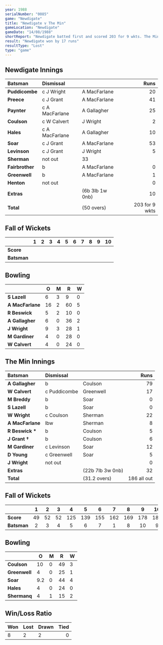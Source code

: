 ```yaml
---
year: 1988
serialNumber: "0085" 
game: "Newdigate"
title: "Newdigate v The Min"
gameLocation: "Newdigate"
gameDate: "14/08/1988"
shortReport: "Newdigate batted first and scored 203 for 9 wkts. The Min were bowled out for 186."
result: "Newdigate won by 17 runs"
resultType: "Lost"
type: "game"
---
```


## Newdigate Innings

| Batsman | Dismissal |  | Runs |
|:---|:---|---|---:|
| **Puddicombe** | c J Wright | A MacFarlane | 20 | 
| **Preece** | c J Grant | A MacFarlane | 41 | 
| **Paynter** | c A MacFarlane | A Gallagher | 25 | 
| **Coulson** | c W Calvert | J Wright | 2 | 
| **Hales** | c A MacFarlane | A Gallagher | 10 | 
| **Soar** | c J Grant | A MacFarlane | 53 |
| **Levinson** | c J Grant | J Wright | 5 | 
| **Sherman** | not out | 33 |
| **Fairbrother** | b | A MacFarlane | 0 | 
| **Greenwell** | b | A MacFarlane | 1 | 
| **Henton** | not out |  | 0 |
| **Extras** | | (6b 3lb 1w 0nb) | 10 | 
| **Total** | | (50 overs) | 203 for 9 wkts | 

## Fall of Wickets

| | 1 | 2 | 3 | 4 | 5 | 6 | 7 | 8 | 9 | 10 |
|---|:---:|:---:|:---:|:---:|:---:|:---:|:---:|:---:|:---:|:---:|
| **Score** |  |  |  |  |  |  |  |  |  |  |
| **Batsman** |  |  |  |  |  |  |  |  |  |  |

## Bowling

| | O | M | R | W |
|---|---|---|---|---|
| **S Lazell** | 6 | 3 | 9 | 0 | 
| **A MacFarlane** | 16 | 2 | 60 | 5 | 
| **R Beswick** | 5 | 2 | 10 | 0 | 
| **A Gallagher** | 6 | 0 | 36 | 2 | 
| **J Wright** | 9 | 3 | 28 | 1 |
| **M Gardiner** | 4 | 0 | 28 | 0 |
| **W Calvert** | 4 | 0 | 24 | 0 |

## The Min Innings

| Batsman | Dismissal |  | Runs |
|:---|:---|---|---:|
| **A Gallagher** | b | Coulson | 79 | 
| **W Calvert** | c Puddicombe | Greenwell | 17 | 
| **M Breddy** | b | Soar | 0 | 
| **S Lazell** | b | Soar | 0 | 
| **W Wright** | c Coulson  | Sherman | 22 | 
| **A MacFarlane** | lbw | Sherman | 8 | 
| **R Beswick &#42;** | b | Coulson | 5 | 
| **J Grant &#8224;** | b | Coulson | 6 | 
| **M Gardiner** | c Levinson | Soar | 12 | 
| **D Young** | c Greenwell | Soar | 5 | 
| **J Wright** | not out |  | 0 | 
| **Extras** | | (22b 7lb 3w 0nb) | 32 | 
| **Total** | | (31.2 overs) | 186 all out | 

## Fall of Wickets

| | 1 | 2 | 3 | 4 | 5 | 6 | 7 | 8 | 9 | 10 |
|---|:---:|:---:|:---:|:---:|:---:|:---:|:---:|:---:|:---:|:---:|
| **Score** | 49 | 52 | 52 | 125 | 139 | 155 | 162 | 169 | 178 | 186 | 
| **Batsman** | 2 | 3 | 4 | 5 | 6 | 7 | 1 | 8 | 10 | 9 | 

## Bowling

| | O | M | R | W |
|---|---|---|---|---|
| **Coulson** | 10 | 0 | 49 | 3 | 
| **Greenwell** | 4 | 0 | 25 | 1 | 
| **Soar** | 9.2 | 0 | 44 | 4 | 
| **Hales** | 4 | 0 | 24 | 0 |
| **Shermanq** | 4 | 1 | 15 | 2 | 

## Win/Loss Ratio

| Won | Lost | Drawn | Tied |
|:---|:---|:---|---:|
| 8 | 2 | 2 | 0 |